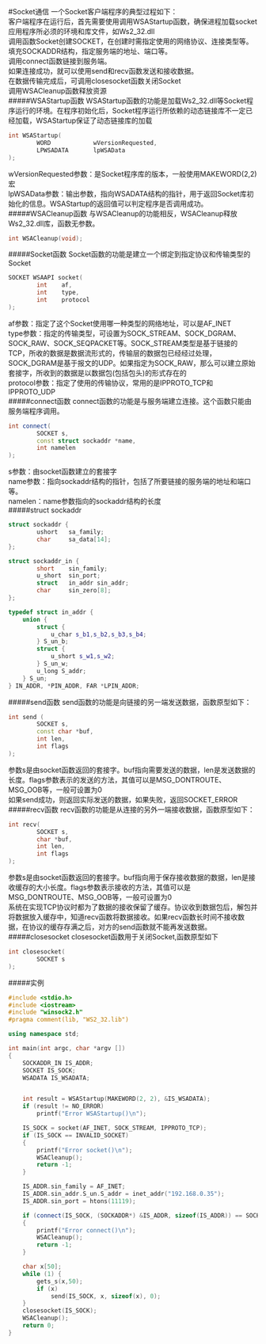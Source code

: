 #Socket通信
一个Socket客户端程序的典型过程如下：         
客户端程序在运行后，首先需要使用调用WSAStartup函数，确保进程加载socket应用程序所必须的环境和库文件，如Ws2_32.dll          
调用函数Socket创建SOCKET，在创建时需指定使用的网络协议、连接类型等。         
填充SOCKADDR结构，指定服务端的地址、端口等。       
调用connect函数链接到服务端。      
如果连接成功，就可以使用send和recv函数发送和接收数据。       
在数据传输完成后，可调用closesocket函数关闭Socket      
调用WSACleanup函数释放资源      
#####WSAStartup函数
WSAStartup函数的功能是加载Ws2_32.dll等Socket程序运行的环境。在程序初始化后，Socket程序运行所依赖的动态链接库不一定已经加载，WSAStartup保证了动态链接库的加载
```cpp
int WSAStartup(
		WORD            wVersionRequested,
		LPWSADATA       lpWSAData
);
```
wVersionRequested参数：是Socket程序库的版本，一般使用MAKEWORD(2,2)宏      
lpWSAData参数：输出参数，指向WSADATA结构的指针，用于返回Socket库初始化的信息。WSAStartup的返回值可以判定程序是否调用成功。        
#####WSACleanup函数
与WSACleanup的功能相反，WSACleanup释放Ws2_32.dll库，函数无参数。      
```cpp
int WSACleanup(void);
```
#####Socket函数
Socket函数的功能是建立一个绑定到指定协议和传输类型的Socket
```cpp
SOCKET WSAAPI socket(
		int    af,
		int    type,
		int    protocol
);
```
af参数：指定了这个Socket使用哪一种类型的网络地址，可以是AF_INET      
type参数：指定的传输类型，可设置为SOCK_STREAM、SOCK_DGRAM、SOCK_RAW、SOCK_SEQPACKET等。SOCK_STREAM类型是基于链接的TCP，所收的数据是数据流形式的，传输层的数据包已经经过处理，SOCK_DGRAM是基于报文的UDP。如果指定为SOCK_RAW，那么可以建立原始套接字，所收到的数据是以数据包(包括包头)的形式存在的         
protocol参数：指定了使用的传输协议，常用的是IPPROTO_TCP和IPPROTO_UDP    
#####connect函数
connect函数的功能是与服务端建立连接。这个函数只能由服务端程序调用。
```cpp
int connect(
		SOCKET s,
		const struct sockaddr *name,
		int namelen
);
```
s参数：由socket函数建立的套接字       
name参数：指向sockaddr结构的指针，包括了所要链接的服务端的地址和端口等。         
namelen：name参数指向的sockaddr结构的长度            
#####struct sockaddr
```cpp
struct sockaddr {
		ushort   sa_family;
		char     sa_data[14];
};
```
```cpp
struct sockaddr_in {
		short    sin_family;
		u_short  sin_port;
		struct   in_addr sin_addr;
		char     sin_zero[8];
};
```
```cpp
typedef struct in_addr {
	union {
		struct {
			u_char s_b1,s_b2,s_b3,s_b4;
		} S_un_b;
		struct {
			u_short s_w1,s_w2;
		} S_un_w;
		u_long S_addr;
	} S_un;
} IN_ADDR, *PIN_ADDR, FAR *LPIN_ADDR;
```
#####send函数
send函数的功能是向链接的另一端发送数据，函数原型如下：
```cpp
int send (
		SOCKET s,
		const char *buf,
		int len,
		int flags
);
```
参数s是由socket函数返回的套接字。buf指向需要发送的数据，len是发送数据的长度。flags参数表示的发送的方法，其值可以是MSG_DONTROUTE、MSG_OOB等，一般可设置为0     
如果send成功，则返回实际发送的数据，如果失败，返回SOCKET_ERROR         
#####recv函数
recv函数的功能是从连接的另外一端接收数据，函数原型如下：
```cpp
int recv(
		SOCKET s,
		char *buf,
		int len,
		int flags
);
```
参数s是由socket函数返回的套接字。buf指向用于保存接收数据的数据，len是接收缓存的大小长度。flags参数表示接收的方法，其值可以是MSG_DONTROUTE、MSG_OOB等，一般可设置为0         
系统在实现TCP协议时都为了数据的接收保留了缓存。协议收到数据包后，解包并将数据放入缓存中，知道recv函数将数据接收。如果recv函数长时间不接收数据，在协议的缓存存满之后，对方的send函数就不能再发送数据。          
#####closesocket
closesocket函数用于关闭Socket,函数原型如下
```cpp
int closesocket(
		SOCKET s
);
```
#####实例
```cpp
#include <stdio.h>
#include <iostream>
#include "winsock2.h"
#pragma comment(lib, "WS2_32.lib")

using namespace std;

int main(int argc, char *argv [])
{
	SOCKADDR_IN IS_ADDR;
	SOCKET IS_SOCK;
	WSADATA IS_WSADATA;


	int result = WSAStartup(MAKEWORD(2, 2), &IS_WSADATA);
	if (result != NO_ERROR)
		printf("Error WSAStartup()\n");

	IS_SOCK = socket(AF_INET, SOCK_STREAM, IPPROTO_TCP);
	if (IS_SOCK == INVALID_SOCKET)
	{
		printf("Error socket()\n");
		WSACleanup();
		return -1;
	}

	IS_ADDR.sin_family = AF_INET;
	IS_ADDR.sin_addr.S_un.S_addr = inet_addr("192.168.0.35");
	IS_ADDR.sin_port = htons(11119);

	if (connect(IS_SOCK, (SOCKADDR*) &IS_ADDR, sizeof(IS_ADDR)) == SOCKET_ERROR)
	{
		printf("Error connect()\n");
		WSACleanup();
		return -1;
	}

	char x[50];
	while (1) {
		gets_s(x,50);
		if (x)
			send(IS_SOCK, x, sizeof(x), 0);
	}
	closesocket(IS_SOCK);
	WSACleanup();
	return 0;
}
```

     
